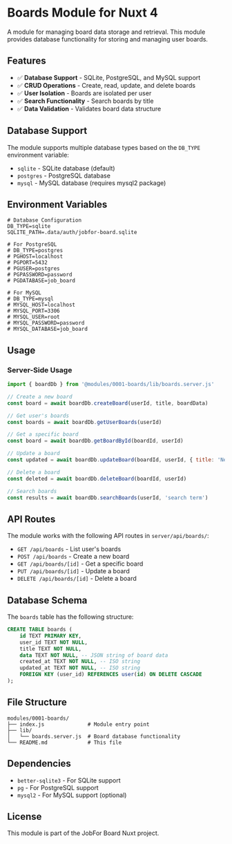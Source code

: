 # Boards Module for Nuxt 4

A module for managing board data storage and retrieval. This module provides database functionality for storing and managing user boards.

## Features

- ✅ **Database Support** - SQLite, PostgreSQL, and MySQL support
- ✅ **CRUD Operations** - Create, read, update, and delete boards
- ✅ **User Isolation** - Boards are isolated per user
- ✅ **Search Functionality** - Search boards by title
- ✅ **Data Validation** - Validates board data structure

## Database Support

The module supports multiple database types based on the `DB_TYPE` environment variable:

- `sqlite` - SQLite database (default)
- `postgres` - PostgreSQL database
- `mysql` - MySQL database (requires mysql2 package)

## Environment Variables

```env
# Database Configuration
DB_TYPE=sqlite
SQLITE_PATH=.data/auth/jobfor-board.sqlite

# For PostgreSQL
# DB_TYPE=postgres
# PGHOST=localhost
# PGPORT=5432
# PGUSER=postgres
# PGPASSWORD=password
# PGDATABASE=job_board

# For MySQL
# DB_TYPE=mysql
# MYSQL_HOST=localhost
# MYSQL_PORT=3306
# MYSQL_USER=root
# MYSQL_PASSWORD=password
# MYSQL_DATABASE=job_board
```

## Usage

### Server-Side Usage

```javascript
import { boardDb } from '@modules/0001-boards/lib/boards.server.js'

// Create a new board
const board = await boardDb.createBoard(userId, title, boardData)

// Get user's boards
const boards = await boardDb.getUserBoards(userId)

// Get a specific board
const board = await boardDb.getBoardById(boardId, userId)

// Update a board
const updated = await boardDb.updateBoard(boardId, userId, { title: 'New Title' })

// Delete a board
const deleted = await boardDb.deleteBoard(boardId, userId)

// Search boards
const results = await boardDb.searchBoards(userId, 'search term')
```

## API Routes

The module works with the following API routes in `server/api/boards/`:

- `GET /api/boards` - List user's boards
- `POST /api/boards` - Create a new board
- `GET /api/boards/[id]` - Get a specific board
- `PUT /api/boards/[id]` - Update a board
- `DELETE /api/boards/[id]` - Delete a board

## Database Schema

The `boards` table has the following structure:

```sql
CREATE TABLE boards (
    id TEXT PRIMARY KEY,
    user_id TEXT NOT NULL,
    title TEXT NOT NULL,
    data TEXT NOT NULL, -- JSON string of board data
    created_at TEXT NOT NULL, -- ISO string
    updated_at TEXT NOT NULL, -- ISO string
    FOREIGN KEY (user_id) REFERENCES user(id) ON DELETE CASCADE
);
```

## File Structure

```
modules/0001-boards/
├── index.js              # Module entry point
├── lib/
│   └── boards.server.js  # Board database functionality
└── README.md             # This file
```

## Dependencies

- `better-sqlite3` - For SQLite support
- `pg` - For PostgreSQL support
- `mysql2` - For MySQL support (optional)

## License

This module is part of the JobFor Board Nuxt project.
